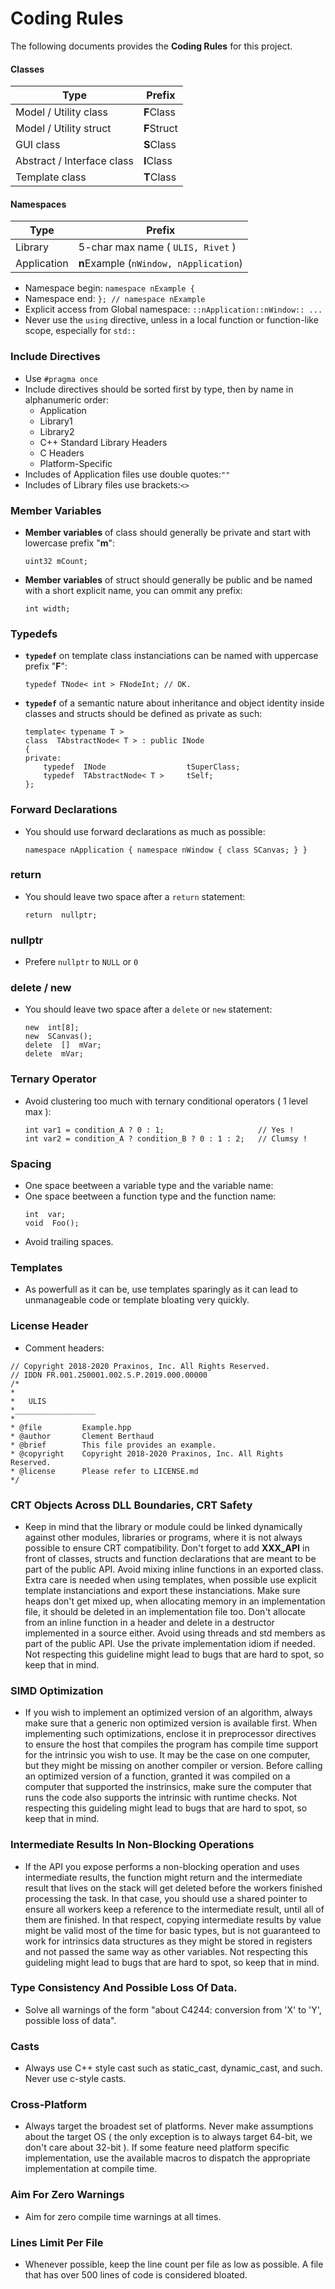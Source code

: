 # Coding Rules
The following documents provides the **Coding Rules** for this project.

#### Classes
|Type                       |Prefix                 |
|---------------------------|-----------------------|
|Model / Utility class      |**F**Class             |
|Model / Utility struct     |**F**Struct            |
|GUI class                  |**S**Class             |
|Abstract / Interface class |**I**Class             |
|Template class             |**T**Class             |

#### Namespaces
|Type           |Prefix                                 |
|---------------|---------------------------------------|
|Library        |5-char max name ( `ULIS, Rivet` )      |
|Application    |**n**Example (`nWindow, nApplication`) |
- Namespace begin: `namespace nExample {`
- Namespace end: `}; // namespace nExample`
- Explicit access from Global namespace: `::nApplication::nWindow:: ... `
- Never use the `using` directive, unless in a local function or function-like scope, especially for `std::`

### Include Directives
- Use `#pragma once`
- Include directives should be sorted first by type, then by name in alphanumeric order:
    - Application
    - Library1
    - Library2
    - C++ Standard Library Headers
    - C Headers
    - Platform-Specific
- Includes of Application files use double quotes:`""`
- Includes of Library files use brackets:`<>`

### Member Variables
- **Member variables** of class should generally be private and start with lowercase prefix "**m**":
    ```
    uint32 mCount;
    ```
- **Member variables** of struct should generally be public and be named with a short explicit name, you can ommit any prefix:
    ```
    int width;
    ```

### Typedefs
- **`typedef`** on template class instanciations can be named with uppercase prefix "**F**":
    ```
    typedef TNode< int > FNodeInt; // OK.
    ```

- **`typedef`** of a semantic nature about inheritance and object identity inside classes and structs should be defined as private as such:
    ```
    template< typename T >
    class  TAbstractNode< T > : public INode
    {
    private:
        typedef  INode                  tSuperClass;
        typedef  TAbstractNode< T >     tSelf;
    };
    ``` 

### Forward Declarations
- You should use forward declarations as much as possible:
    ```
    namespace nApplication { namespace nWindow { class SCanvas; } }
    ```

### return
- You should leave two space after a `return` statement:
    ```
    return  nullptr;
    ```

### nullptr
- Prefere `nullptr` to `NULL` or `0`

### delete / new
- You should leave two space after a `delete` or `new` statement:
    ```
    new  int[8];
    new  SCanvas();
    delete  []  mVar;
    delete  mVar;
    ```

### Ternary Operator
- Avoid clustering too much with ternary conditional operators ( 1 level max ):
    ```
    int var1 = condition_A ? 0 : 1;                     // Yes !
    int var2 = condition_A ? condition_B ? 0 : 1 : 2;   // Clumsy !
    ```

### Spacing
- One space beetween a variable type and the variable name:
- One space beetween a function type and the function name:
    ```
    int  var;
    void  Foo();
    ```
- Avoid trailing spaces.

### Templates
- As powerfull as it can be, use templates sparingly as it can lead to unmanageable code or template bloating very quickly.

### License Header
- Comment headers:
```
// Copyright 2018-2020 Praxinos, Inc. All Rights Reserved.
// IDDN FR.001.250001.002.S.P.2019.000.00000
/*
*
*   ULIS
*__________________
*
* @file         Example.hpp
* @author       Clement Berthaud
* @brief        This file provides an example.
* @copyright    Copyright 2018-2020 Praxinos, Inc. All Rights Reserved.
* @license      Please refer to LICENSE.md
*/
```

### CRT Objects Across DLL Boundaries, CRT Safety
- Keep in mind that the library or module could be linked dynamically against other modules, libraries or programs, where it is not always possible to ensure CRT compatibility.
Don't forget to add **XXX_API** in front of classes, structs and function declarations that are meant to be part of the public API. Avoid mixing inline functions in an exported class.
Extra care is needed when using templates, when possible use explicit template instanciations and export these instanciations.
Make sure heaps don't get mixed up, when allocating memory in an implementation file, it should be deleted in an implementation file too.
Don't allocate from an inline function in a header and delete in a destructor implemented in a source either.
Avoid using threads and std members as part of the public API.
Use the private implementation idiom if needed.
Not respecting this guideline might lead to bugs that are hard to spot, so keep that in mind.

### SIMD Optimization
- If you wish to implement an optimized version of an algorithm, always make sure that a generic non optimized version is available first.
When implementing such optimizations, enclose it in preprocessor directives to ensure the host that compiles the program has compile time support for the intrinsic you wish to use.
It may be the case on one computer, but they might be missing on another compiler or version.
Before calling an optimized version of a function, granted it was compiled on a computer that supported the instrinsics, make sure the computer that runs the code also supports the intrinsic with runtime checks.
Not respecting this guideling might lead to bugs that are hard to spot, so keep that in mind.

### Intermediate Results In Non-Blocking Operations
- If the API you expose performs a non-blocking operation and uses intermediate results, the function might return and the intermediate result that lives on the stack will get deleted before the workers finished processing the task.
In that case, you should use a shared pointer to ensure all workers keep a reference to the intermediate result, until all of them are finished.
In that respect, copying intermediate results by value might be valid most of the time for basic types, but is not guaranteed to work for intrinsics data structures as they might be stored in registers and not passed the same way as other variables.
Not respecting this guideling might lead to bugs that are hard to spot, so keep that in mind.

### Type Consistency And Possible Loss Of Data.
- Solve all warnings of the form "about C4244: conversion from 'X' to 'Y', possible loss of data".

### Casts
- Always use C++ style cast such as static_cast, dynamic_cast, and such. Never use c-style casts.

### Cross-Platform
- Always target the broadest set of platforms. Never make assumptions about the target OS ( the only exception is to always target 64-bit, we don't care about 32-bit ). If some feature need platform specific implementation, use the available macros to dispatch the appropriate implementation at compile time.

### Aim For Zero Warnings
- Aim for zero compile time warnings at all times.

### Lines Limit Per File
- Whenever possible, keep the line count per file as low as possible. A file that has over 500 lines of code is considered bloated.
